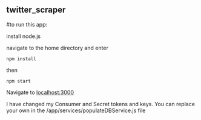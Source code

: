 ## twitter_scraper
#to run this app:

install node.js

navigate to the home directory and enter
```
npm install
```
then
```
npm start
```

Navigate to [localhost:3000](localhost:3000)

I have changed my Consumer and Secret tokens and keys.  You can replace your own in the /app/services/populateDBService.js file
